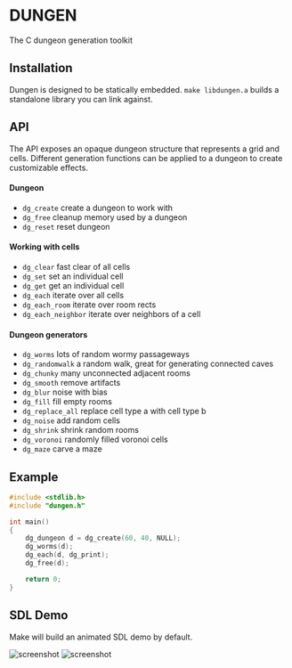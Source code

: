 # DUNGEN

The C dungeon generation toolkit

## Installation

Dungen is designed to be statically embedded.
`make libdungen.a` builds a standalone library you can link against.

## API

The API exposes an opaque dungeon structure that represents a grid and cells.
Different generation functions can be applied to a dungeon to create customizable effects.

#### Dungeon

* `dg_create` create a dungeon to work with
* `dg_free` cleanup memory used by a dungeon
* `dg_reset` reset dungeon

#### Working with cells

* `dg_clear` fast clear of all cells
* `dg_set` set an individual cell
* `dg_get` get an individual cell
* `dg_each` iterate over all cells
* `dg_each_room` iterate over room rects
* `dg_each_neighbor` iterate over neighbors of a cell

#### Dungeon generators

* `dg_worms` lots of random wormy passageways
* `dg_randomwalk` a random walk, great for generating connected caves
* `dg_chunky` many unconnected adjacent rooms
* `dg_smooth` remove artifacts
* `dg_blur` noise with bias
* `dg_fill` fill empty rooms
* `dg_replace_all` replace cell type a with cell type b
* `dg_noise` add random cells
* `dg_shrink` shrink random rooms
* `dg_voronoi` randomly filled voronoi cells
* `dg_maze` carve a maze

## Example

``` c
#include <stdlib.h>
#include "dungen.h"

int main()
{
    dg_dungeon d = dg_create(60, 40, NULL);
    dg_worms(d);
    dg_each(d, dg_print);
    dg_free(d);

    return 0;
}
```

## SDL Demo

Make will build an animated SDL demo by default.

![screenshot](https://raw.github.com/jdeseno/dungen/master/screenshot.png)
![screenshot](https://raw.github.com/jdeseno/dungen/master/screenshot-voronoi.png)
